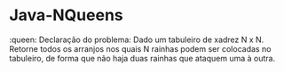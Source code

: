 # Java-NQueens
:queen: Declaração do problema: Dado um tabuleiro de xadrez N x N. Retorne todos os arranjos nos quais N rainhas podem ser colocadas no tabuleiro, de forma que não haja duas rainhas que ataquem uma à outra.
